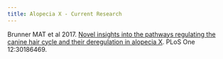```yaml
---
title: Alopecia X - Current Research
---
```

Brunner MAT et al 2017.  [Novel insights into the pathways regulating the canine hair cycle and their deregulation in alopecia X](https://www.ncbi.nlm.nih.gov/pmc/articles/PMC5655477/).  PLoS One 12:30186469.

